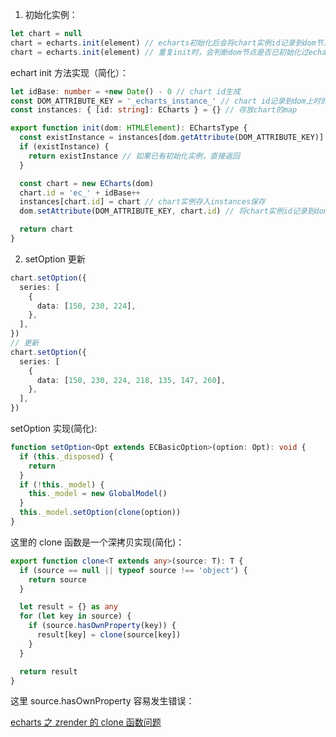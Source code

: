 1. 初始化实例：

```ts
let chart = null
chart = echarts.init(element) // echarts初始化后会将chart实例id记录到dom节点attribute上
chart = echarts.init(element) // 重复init时，会判断dom节点是否已初始化过echarts
```

echart init 方法实现（简化）：

```ts
let idBase: number = +new Date() - 0 // chart id生成
const DOM_ATTRIBUTE_KEY = '_echarts_instance_' // chart id记录到dom上时的key
const instances: { [id: string]: ECharts } = {} // 存放chart的map

export function init(dom: HTMLElement): EChartsType {
  const existInstance = instances[dom.getAttribute(DOM_ATTRIBUTE_KEY)]
  if (existInstance) {
    return existInstance // 如果已有初始化实例，直接返回
  }

  const chart = new ECharts(dom)
  chart.id = 'ec_' + idBase++
  instances[chart.id] = chart // chart实例存入instances保存
  dom.setAttribute(DOM_ATTRIBUTE_KEY, chart.id) // 将chart实例id记录到dom上

  return chart
}
```

2. setOption 更新

```ts
chart.setOption({
  series: [
    {
      data: [150, 230, 224],
    },
  ],
})
// 更新
chart.setOption({
  series: [
    {
      data: [150, 230, 224, 218, 135, 147, 260],
    },
  ],
})
```

setOption 实现(简化):

```ts
function setOption<Opt extends ECBasicOption>(option: Opt): void {
  if (this._disposed) {
    return
  }
  if (!this._model) {
    this._model = new GlobalModel()
  }
  this._model.setOption(clone(option))
}
```

这里的 clone 函数是一个深拷贝实现(简化)：

```ts
export function clone<T extends any>(source: T): T {
  if (source == null || typeof source !== 'object') {
    return source
  }

  let result = {} as any
  for (let key in source) {
    if (source.hasOwnProperty(key)) {
      result[key] = clone(source[key])
    }
  }

  return result
}
```

这里 source.hasOwnProperty 容易发生错误：

[echarts 之 zrender 的 clone 函数问题](#/blog/随便写点儿？/echarts之zrender的clone函数问题)
